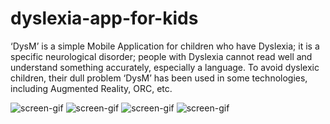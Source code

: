 # dyslexia-app-for-kids
‘DysM’ is a simple Mobile Application for children who have Dyslexia; it is a specific neurological disorder; people with Dyslexia cannot read well and understand something accurately, especially a language. To avoid dyslexic children, their dull problem ‘DysM’ has been used in some technologies, including Augmented Reality, ORC, etc.



![screen-gif](https://github.com/Mahesh-Abeykoon/dyslexia-app-for-kids/blob/master/more_screen.gif)
![screen-gif](https://github.com/Mahesh-Abeykoon/dyslexia-app-for-kids/blob/master/multimedia_screen.gif)
![screen-gif](https://github.com/Mahesh-Abeykoon/dyslexia-app-for-kids/blob/master/learn_screen.gif)
![screen-gif](https://github.com/Mahesh-Abeykoon/dyslexia-app-for-kids/blob/master/ar_screen.gif)

